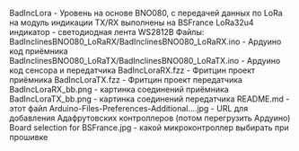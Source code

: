 BadIncLora - 
Уровень на основе BNO080, с передачей данных по LoRa на модуль индикации
TX/RX выполнены на BSFrance LoRa32u4
индикатор - светодиодная лента WS2812B
Файлы:
BadInclinesBNO080_LoRaRX/BadInclinesBNO080_LoRaRX.ino - Ардуино код приёмника
BadInclinesBNO080_LoRaTX/BadInclinesBNO080_LoRaTX.ino - Ардуино код сенсора и передатчика
BadIncLoraRX.fzz - Фритцин проект приёмника
BadIncLoraTX.fzz - Фритцин проект передатчика
BadIncLoraRX_bb.png - картинка соединений приёмника
BadIncLoraTX_bb.png - картинка соединений передатчика
README.md - этот файл
Arduino-Files-Preferences-Additional....jpg - URL для добавления Адафрутовских контроллеров (потом перегрузить Ардуино)
Board selection for BSFrance.jpg - какой микроконтроллер выбирать при прошивке

